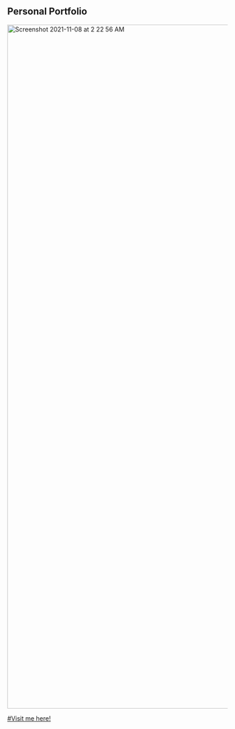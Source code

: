 ## Personal Portfolio
<img width="1564" alt="Screenshot 2021-11-08 at 2 22 56 AM" src="https://user-images.githubusercontent.com/72030222/140657039-7c71dbff-a666-4297-9e4b-603a0edba373.png">

[#Visit me here!](https://erwinquek.vercel.app)
